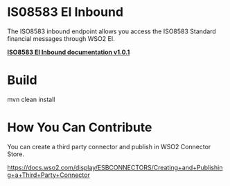 # IS08583 EI Inbound

The ISO8583 inbound endpoint allows you access the ISO8583 Standard financial messages through WSO2 EI.

**[ISO8583 EI Inbound documentation v1.0.1](docs/README.md)**

# Build

mvn clean install

# How You Can Contribute

You can create a third party connector and publish in WSO2 Connector Store.

https://docs.wso2.com/display/ESBCONNECTORS/Creating+and+Publishing+a+Third+Party+Connector
